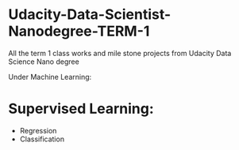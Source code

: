 # Udacity-Data-Scientist-Nanodegree-TERM-1
All the term 1 class works and mile stone projects from Udacity Data Science Nano degree

Under Machine Learning:
# Supervised Learning:
* Regression
* Classification
